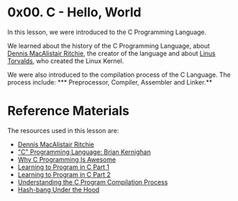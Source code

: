 # 0x00. C - Hello, World
In this lesson, we were introduced to the C Programming Language.

We learned about the history of the C Programming Language, about [Dennis MacAlistair Ritchie](https://intranet.alxswe.com/rltoken/YWFrRob_-Yo-_NQikMLI-g), the creator of the language and about [Linus Torvalds](https://en.m.wikipedia.org/wiki/Linus_Torvalds), who created the Linux Kernel.

We were also introduced to the compilation process of the C Language. The process include: *** Preprocessor, Compiler, Assembler and Linker.**

# Reference Materials
The resources used in this lesson are:
- [Dennis MacAlistair Ritchie](https://intranet.alxswe.com/rltoken/YWFrRob_-Yo-_NQikMLI-g)
- ["C" Programming Language: Brian Kernighan](https://intranet.alxswe.com/rltoken/W4oygfMgAp5Hyc7o6QuSYQ)
- [Why C Programming Is Awesome](https://intranet.alxswe.com/rltoken/WYdE1novaWa0yt5fzGvLBw)
- [Learning to Program in C Part 1](https://intranet.alxswe.com/rltoken/aE_pZLbexuLroHA0FmjLbw)
- [Learning to Program in C Part 2](https://intranet.alxswe.com/rltoken/3a5y1N-0FlTaPbKRxlRLlQ)
- [Understanding the C Program Compilation Process](https://intranet.alxswe.com/rltoken/idYJyVfQRZ9e5aljiT5UKg)
- [Hash-bang Under the Hood](https://intranet.alxswe.com/rltoken/zwv5CHLybXN6KFmsjbu_tg)


